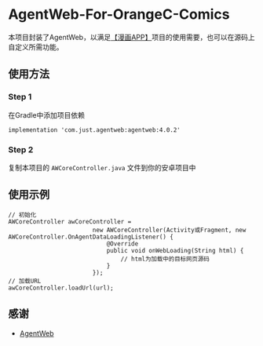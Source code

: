 # AgentWeb-For-OrangeC-Comics

本项目封装了AgentWeb，以满足[【漫画APP】](https://github.com/BarefootBKK/OrangeC-Comic)项目的使用需要，也可以在源码上自定义所需功能。

## 使用方法

### Step 1

在Gradle中添加项目依赖

```
implementation 'com.just.agentweb:agentweb:4.0.2'
```

### Step 2

复制本项目的 ```AWCoreController.java``` 文件到你的安卓项目中

## 使用示例

```
// 初始化
AWCoreController awCoreController = 
                        new AWCoreController(Activity或Fragment, new AWCoreController.OnAgentDataLoadingListener() {
                            @Override
                            public void onWebLoading(String html) {
                                // html为加载中的目标网页源码
                            }
                        });
// 加载URL
awCoreController.loadUrl(url);
```


## 感谢

- [AgentWeb](https://github.com/Justson/AgentWeb)
